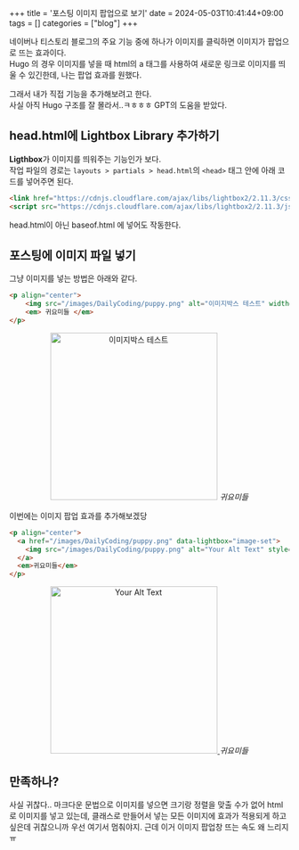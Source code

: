 +++
title = '포스팅 이미지 팝업으로 보기'
date = 2024-05-03T10:41:44+09:00
tags = []
categories = ["blog"]
+++

네이버나 티스토리 블로그의 주요 기능 중에 하나가 이미지를 클릭하면 이미지가 팝업으로 뜨는 효과이다.   
Hugo 의 경우 이미지를 넣을 때 html의 a 태그를 사용하여 새로운 링크로 이미지를 띄울 수 있긴한데, 나는 팝업 효과를 원했다. 

그래서 내가 직접 기능을 추가해보려고 한다.  
사실 아직 Hugo 구조를 잘 몰라서..ㅋㅎㅎㅎ GPT의 도움을 받았다.

## head.html에 Lightbox Library 추가하기
**Ligthbox**가 이미지를 띄워주는 기능인가 보다.  
작업 파일의 경로는 `layouts > partials > head.html`의 `<head>` 태그 안에 아래 코드를 넣어주면 된다. 
```html
<link href="https://cdnjs.cloudflare.com/ajax/libs/lightbox2/2.11.3/css/lightbox.min.css" rel="stylesheet" />
<script src="https://cdnjs.cloudflare.com/ajax/libs/lightbox2/2.11.3/js/lightbox-plus-jquery.min.js"></script>
```

head.html이 아닌 baseof.html 에 넣어도 작동한다. 

## 포스팅에 이미지 파일 넣기 
그냥 이미지를 넣는 방법은 아래와 같다. 
```html
<p align="center">
    <img src="/images/DailyCoding/puppy.png" alt="이미지박스 테스트" width="300">
    <em> 귀요미들 </em>
</p>
```
<p align="center">
    <img src="/images/DailyCoding/puppy.png" alt="이미지박스 테스트" width="300">
    <em> 귀요미들 </em>
</p>

이번에는 이미지 팝업 효과를 추가해보겠당

```html
<p align="center">
  <a href="/images/DailyCoding/puppy.png" data-lightbox="image-set">
    <img src="/images/DailyCoding/puppy.png" alt="Your Alt Text" style="width: 300px;">
  </a>
  <em>귀요미들</em>
</p>
```
<p align="center">
  <a href="/images/DailyCoding/puppy.png" data-lightbox="image-set">
    <img src="/images/DailyCoding/puppy.png" alt="Your Alt Text" style="width: 300px;">
  </a>
  <em>귀요미들</em>
</p>

## 만족하나? 
사실 귀찮다..
마크다운 문법으로 이미지를 넣으면 크기랑 정렬을 맞출 수가 없어 html로 이미지를 넣고 있는데, 클래스로 만들어서 넣는 모든 이미지에 효과가 적용되게 하고 싶은데 귀찮으니까 우선 여기서 멈춰야지. 
근데 이거 이미지 팝업창 뜨는 속도 왜 느리지ㅠ
